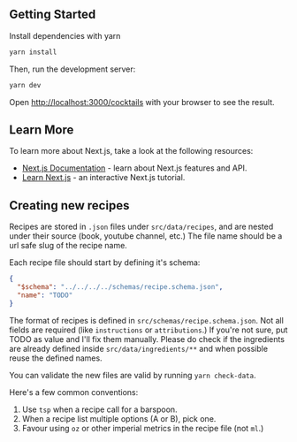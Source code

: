 ## Getting Started

Install dependencies with yarn

```bash
yarn install
```

Then, run the development server:

```bash
yarn dev
```

Open [http://localhost:3000/cocktails](http://localhost:3000/cocktails) with your browser to see the result.

## Learn More

To learn more about Next.js, take a look at the following resources:

- [Next.js Documentation](https://nextjs.org/docs) - learn about Next.js features and API.
- [Learn Next.js](https://nextjs.org/learn) - an interactive Next.js tutorial.

## Creating new recipes

Recipes are stored in `.json` files under `src/data/recipes`, and are nested under their source (book, youtube channel, etc.) The file name should be a url safe slug of the recipe name.

Each recipe file should start by defining it's schema:

```json
{
  "$schema": "../../../../schemas/recipe.schema.json",
  "name": "TODO"
}
```

The format of recipes is defined in `src/schemas/recipe.schema.json`. Not all fields are required (like `instructions` or `attributions`.) If you're not sure, put TODO as value and I'll fix them manually. Please do check if the ingredients are already defined inside `src/data/ingredients/**` and when possible reuse the defined names.

You can validate the new files are valid by running `yarn check-data`.

Here's a few common conventions:

1. Use `tsp` when a recipe call for a barspoon.
2. When a recipe list multiple options (A or B), pick one.
3. Favour using `oz` or other imperial metrics in the recipe file (not `ml`.)
